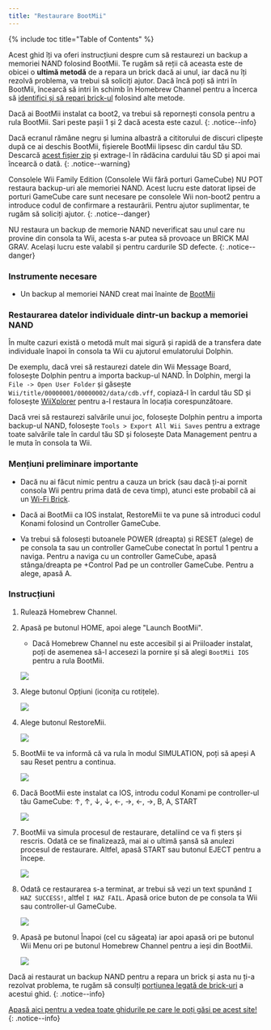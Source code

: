 ```yaml
---
title: "Restaurare BootMii"
---
```


{% include toc title="Table of Contents" %}

Acest ghid îți va oferi instrucțiuni despre cum să restaurezi un backup a memoriei NAND folosind BootMii. Te rugăm să reții că aceasta este de obicei o <strong>ultimă metodă</strong> de a repara un brick dacă ai unul, iar dacă nu îți rezolvă problema, va trebui să soliciți ajutor. Dacă încă poți să intri în BootMii, încearcă să intri în schimb în Homebrew Channel pentru a încerca să [identifici și să repari brick-ul](bricks) folosind alte metode.

Dacă ai BootMii instalat ca boot2, va trebui să repornești consola pentru a rula BootMii. Sari peste pașii 1 și 2 dacă acesta este cazul.
{: .notice--info}

Dacă ecranul rămâne negru și lumina albastră a cititorului de discuri clipește după ce ai deschis BootMii, fișierele BootMii lipsesc din cardul tău SD. Descarcă [acest fișier zip](https://static.hackmii.com/bootmii_sd_files.zip) și extrage-l în rădăcina cardului tău SD și apoi mai încearcă o dată.
{: .notice--warning}

Consolele Wii Family Edition (Consolele Wii fără porturi GameCube) NU POT restaura backup-uri ale memoriei NAND. Acest lucru este datorat lipsei de porturi GameCube care sunt necesare pe consolele Wii non-boot2 pentru a introduce codul de confirmare a restaurării. Pentru ajutor suplimentar, te rugăm să soliciți ajutor.
{: .notice--danger}

NU restaura un backup de memorie NAND neverificat sau unul care nu provine din consola ta Wii, acesta s-ar putea să provoace un BRICK MAI GRAV. Același lucru este valabil și pentru cardurile SD defecte.
{: .notice--danger}

### Instrumente necesare

* Un backup al memoriei NAND creat mai înainte de [BootMii](bootmii)

### Restaurarea datelor individuale dintr-un backup a memoriei NAND

În multe cazuri există o metodă mult mai sigură și rapidă de a transfera date individuale înapoi în consola ta Wii cu ajutorul emulatorului Dolphin.

De exemplu, dacă vrei să restaurezi datele din Wii Message Board, folosește Dolphin pentru a importa backup-ul NAND. În Dolphin, mergi la `File -> Open User Folder` și găsește `Wii/title/00000001/00000002/data/cdb.vff`, copiază-l în cardul tău SD și folosește [WiiXplorer](https://oscwii.org/library/app/wiixplorer) pentru a-l restaura în locația corespunzătoare.

Dacă vrei să restaurezi salvările unui joc, folosește Dolphin pentru a importa backup-ul NAND, folosește `Tools > Export All Wii Saves` pentru a extrage toate salvările tale în cardul tău SD și folosește Data Management pentru a le muta în consola ta Wii.

### Mențiuni preliminare importante

+ Dacă nu ai făcut nimic pentru a cauza un brick (sau dacă ți-ai pornit consola Wii pentru prima dată de ceva timp), atunci este probabil că ai un [Wi-Fi Brick](bricks#wi-fi-brick).

+ Dacă ai BootMii ca IOS instalat, RestoreMii te va pune să introduci codul Konami folosind un Controller GameCube.

+ Va trebui să folosești butoanele POWER (dreapta) și RESET (alege) de pe consola ta sau un controller GameCube conectat în portul 1 pentru a naviga. Pentru a naviga cu un controller GameCube, apasă stânga/dreapta pe +Control Pad pe un controller GameCube. Pentru a alege, apasă A.

### Instrucțiuni

1. Rulează Homebrew Channel.
1. Apasă pe butonul HOME, apoi alege "Launch BootMii".
    + Dacă Homebrew Channel nu este accesibil și ai Priiloader instalat, poți de asemenea să-l accesezi la pornire și să alegi `BootMii IOS` pentru a rula BootMii.

    ![](/images/bootmii/BootMii_HBC.png)

1. Alege butonul Opțiuni (iconița cu rotițele).

    ![](/images/bootmii/BootMii_Gears.png)

1. Alege butonul RestoreMii.

    ![](/images/bootmii/BootMii_Restore.png)

1. BootMii te va informă că va rula în modul SIMULATION, poți să apeși A sau Reset pentru a continua.

    ![](/images/bootmii/BootMii_NAND_Simulation.png)

1. Dacă BootMii este instalat ca IOS, introdu codul Konami pe controller-ul tău GameCube: ↑, ↑, ↓, ↓, ←, →, ←, →, B, A, START

    ![](/images/bootmii/BootMii_NAND_Konami.png)

1. BootMii va simula procesul de restaurare, detaliind ce va fi șters și rescris. Odată ce se finalizează, mai ai o ultimă șansă să anulezi procesul de restaurare. Altfel, apasă START sau butonul EJECT pentru a începe.

    ![](/images/bootmii/BootMii_NAND_Restore.png)

1. Odată ce restaurarea s-a terminat, ar trebui să vezi un text spunând `I HAZ SUCCESS!`, altfel `I HAZ FAIL`. Apasă orice buton de pe consola ta Wii sau controller-ul GameCube.

    ![](/images/bootmii/BootMii_NAND_Restore_Success.png)

1. Apasă pe butonul Înapoi (cel cu săgeata) iar apoi apasă ori pe butonul Wii Menu ori pe butonul Homebrew Channel pentru a ieși din BootMii.

    ![](/images/bootmii/BootMii_Return.png)

Dacă ai restaurat un backup NAND pentru a repara un brick și asta nu ți-a rezolvat problema, te rugăm să consulți [porțiunea legată de brick-uri](bricks) a acestui ghid.
{: .notice--info}

[Apasă aici pentru a vedea toate ghidurile pe care le poți găsi pe acest site!](site-navigation)
{: .notice--info}
